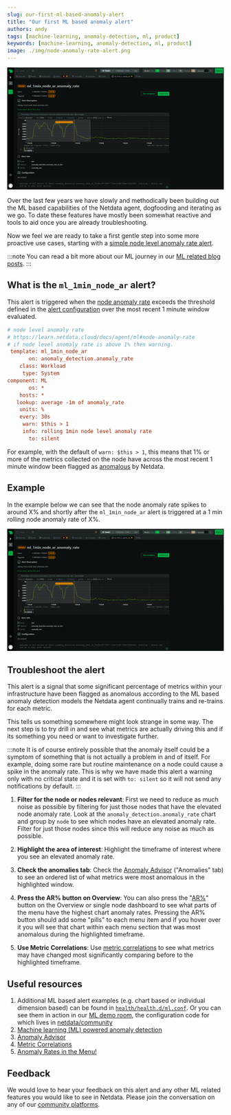 ```yaml
---
slug: our-first-ml-based-anomaly-alert
title: "Our first ML based anomaly alert"
authors: andy
tags: [machine-learning, anomaly-detection, ml, product]
keywords: [machine-learning, anomaly-detection, ml, product]
image: ./img/node-anomaly-rate-alert.png
---
```


![node-anomaly-rate-alert](./img/node-anomaly-rate-alert.png)

Over the last few years we have slowly and methodically been building out the ML based capabilities of the Netdata agent, dogfooding and iterating as we go. To date these features have mostly been somewhat reactive and tools to aid once you are already troubleshooting.

Now we feel we are ready to take a first gentle step into some more proactive use cases, starting with a [simple node level anomaly rate alert](https://github.com/netdata/netdata/pull/14687).

<!--truncate-->

:::note
You can read a bit more about our ML journey in our [ML related blog posts](https://blog.netdata.cloud/tags/machine-learning/).
:::

<!--truncate-->

## What is the `ml_1min_node_ar` alert?

This alert is triggered when the [node anomaly rate](https://learn.netdata.cloud/docs/ml-and-troubleshooting/machine-learning-ml-powered-anomaly-detection#node-anomaly-rate) exceeds the threshold defined in the [alert configuration](https://github.com/netdata/netdata/blob/master/health/health.d/ml.conf) over the most recent 1 minute window evaluated.

```ini title='health/health.d/ml.conf'
# node level anomaly rate
# https://learn.netdata.cloud/docs/agent/ml#node-anomaly-rate
# if node level anomaly rate is above 1% then warning.
 template: ml_1min_node_ar
       on: anomaly_detection.anomaly_rate
    class: Workload
     type: System
component: ML
       os: *
    hosts: *
   lookup: average -1m of anomaly_rate
    units: %
    every: 30s
     warn: $this > 1
     info: rolling 1min node level anomaly rate
       to: silent
```

For example, with the default of `warn: $this > 1`, this means that 1% or more of the metrics collected on the node have across the most recent 1 minute window been flagged as [anomalous](https://learn.netdata.cloud/docs/ml-and-troubleshooting/machine-learning-ml-powered-anomaly-detection) by Netdata.

## Example

In the example below we can see that the node anomaly rate spikes to around X% and shortly after the `ml_1min_node_ar` alert is triggered at a 1 min rolling node anomaly rate of X%.

![node-anomaly-rate-alert](./img/node-anomaly-rate-alert.png)

## Troubleshoot the alert

This alert is a signal that some significant percentage of metrics within your infrastructure have been flagged as anomalous according to the ML based anomaly detection models the Netdata agent continually trains and re-trains for each metric.

This tells us something somewhere might look strange in some way. The next step is to try drill in and see what metrics are actually driving this and if its something you need or want to investigate further.

:::note
It is of course entirely possible that the anomaly itself could be a symptom of something that is not actually a problem in and of itself. For example, doing some rare but routine maintenance on a node could cause a spike in the anomaly rate. This is why we have made this alert a warning only with no critical state and it is set with `to: silent` so it will not send any notifications by default.
:::

1. **Filter for the node or nodes relevant**: First we need to reduce as much noise as possible by filtering for just those nodes that have the elevated node anomaly rate. Look at the `anomaly_detection.anomaly_rate` chart and group by `node` to see which nodes have an elevated anomaly rate. Filter for just those nodes since this will reduce any noise as much as possible.

2. **Highlight the area of interest**: Highlight the timeframe of interest where you see an elevated anomaly rate.

3. **Check the anomalies tab**: Check the [Anomaly Advisor](https://learn.netdata.cloud/docs/ml-and-troubleshooting/anomaly-advisor) ("Anomalies" tab) to see an ordered list of what metrics were most anomalous in the highlighted window.

4. **Press the AR% button on Overview**: You can also press the "[AR%](https://blog.netdata.cloud/anomaly-rates-in-the-menu/)" button on the Overview or single node dashboard to see what parts of the menu have the highest chart anomaly rates. Pressing the AR% button should add some "pills" to each menu item and if you hover over it you will see that chart within each menu section that was most anomalous during the highlighted timeframe.

5. **Use Metric Correlations**: Use [metric correlations](https://learn.netdata.cloud/docs/ml-and-troubleshooting/metric-correlations) to see what metrics may have changed most significantly comparing before to the highlighted timeframe.

## Useful resources

1. Additional ML based alert examples (e.g. chart based or individual dimension based) can be found in [`health/health.d/ml.conf`](https://github.com/netdata/netdata/blob/master/health/health.d/ml.conf). Or you can see them in action in our [ML demo room](https://app.netdata.cloud/spaces/netdata-demo/rooms/machine-learning/alerts), the configuration code for which lives in [netdata/community](https://github.com/netdata/community/blob/main/configuration-management/ansible-ml-demo/templates/netdata/health.d/ml.conf.j2)
1. [Machine learning (ML) powered anomaly detection](https://learn.netdata.cloud/docs/ml-and-troubleshooting/machine-learning-ml-powered-anomaly-detection)
1. [Anomaly Advisor](https://learn.netdata.cloud/docs/ml-and-troubleshooting/anomaly-advisor)
1. [Metric Correlations](https://learn.netdata.cloud/docs/ml-and-troubleshooting/metric-correlations)
1. [Anomaly Rates in the Menu!](https://blog.netdata.cloud/anomaly-rates-in-the-menu/)

## Feedback

We would love to hear your feedback on this alert and any other ML related features you would like to see in Netdata. Please join the conversation on any of our [community platforms](https://www.netdata.cloud/community).
